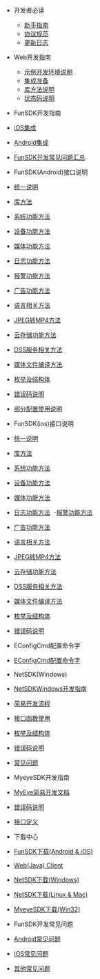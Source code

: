 - 开发者必读
  - [新手指南](DevelopersMustRead/DevelopersMustRead-Newbieguide.md)
  - [协议规范](DevelopersMustRead/DevelopersMustRead-Protocolspecifications.md)
  - [更新日志](DevelopersMustRead/DevelopersMustRead-Updatelog.md)

- Web开发指南
  - [示例开发环境说明](WebDevelopmentGuide/WebDevelopmentGuide-ExampleDevelopmentenvironmentdescription.md)
  - [集成准备](WebDevelopmentGuide/WebDevelopmentGuide-IntegrationPreparation.md)
  - [库方法说明](WebDevelopmentGuide/WebDevelopmentGuide-Librarymetheddescription.md)
  - [状态码说明](WebDevelopmentGuide/WebDevelopmentGuide-StateCodeDescription.md)

- FunSDK开发指南
 - [iOS集成](FunSDKDevelopmentGuide/FunSDKDevelopmentGuide-iOSIntegration.md)
 - [Android集成](FunSDKDevelopmentGuide/FunSDKDevelopmentGuide-AndroidIntegration.md)
 - [FunSDK开发常见问题汇总](FunSDKDevelopmentGuide/FunSDKDevelopmentGuide-FAQ.md)
 
- FunSDK(Android)接口说明
 - [统一说明](FunSDKAndroidInterfacedescription/FunSDKAndroidInterfacedescription-uniformdescription.md)
 - [库方法](FunSDKAndroidInterfacedescription/FunSDKAndroidInterfacedescription-librarymethod.md)
 - [系统功能方法](FunSDKAndroidInterfacedescription/FunSDKAndroidInterfacedescription-SystemFunctionMethod.md)
 - [设备功能方法](FunSDKAndroidInterfacedescription/FunSDKAndroidInterfacedescription-devicefunctionmethod.md)
 - [媒体功能方法](FunSDKAndroidInterfacedescription/FunSDKAndroidInterfacedescription-mediafunctionmethod.md)
 - [日志功能方法](FunSDKAndroidInterfacedescription/FunSDKAndroidInterfacedescription-LogFunctionMethod.md)
 - [报警功能方法](FunSDKAndroidInterfacedescription/FunSDKAndroidInterfacedescription-Alarminterfacedescription.md)
 - [广告功能方法](FunSDKAndroidInterfacedescription/FunSDKAndroidInterfacedescription-Advertisementfunctionmethod.md)
 - [语言相关方法](FunSDKAndroidInterfacedescription/FunSDKAndroidInterfacedescription-Languagefunctionmethod.md)
 - [JPEG转MP4方法](FunSDKAndroidInterfacedescription/FunSDKAndroidInterfacedescription-JPEGtoMp4functionmenthod.md)
 - [云存储功能方法](FunSDKAndroidInterfacedescription/FunSDKAndroidInterfacedescription-CloudStoragefunctionmethod.md)
 - [DSS服务相关方法](FunSDKAndroidInterfacedescription/FunSDKAndroidInterfacedescription-DssServerfunctionmethod.md)
 - [媒体文件编译方法](FunSDKAndroidInterfacedescription/FunSDKAndroidInterfacedescription-MediaFileEditfunctionmethod.md)
 - [枚举及结构体](FunSDKAndroidInterfacedescription/FunSDKAndroidInterfacedescription-Enumerationandstructure.md)
 - [错误码说明](FunSDKAndroidInterfacedescription/FunSDKAndroidInterfacedescription-Errorcodedescription.md)
 - [部分配置使用说明](FunSDKAndroidInterfacedescription/FunSDKAndroidInterfacedescription-PartConfigurationInstructions.md)
 
- FunSDK(ios)接口说明
 - [统一说明](InterfacedescriptionofFunSDKiOS/InterfacedescriptionofFunSDKiOS-Uniformdescription.md)
 - [库方法](InterfacedescriptionofFunSDKiOS/InterfacedescriptionofFunSDKiOS-Librarymethod.md)
 - [系统功能方法](InterfacedescriptionofFunSDKiOS/InterfacedescriptionofFunSDKiOS-Systemfunctionmethod.md)
 - [设备功能方法](InterfacedescriptionofFunSDKiOS/InterfacedescriptionofFunSDKiOS-devicefunctionmethod.md)
 - [媒体功能方法](InterfacedescriptionofFunSDKiOS/InterfacedescriptionofFunSDKiOS-Mediafunctionmethod.md)
 - [日志功能方法](InterfacedescriptionofFunSDKiOS/InterfacedescriptionofFunSDKiOS-Logfunctionmethod.md)
  -[报警功能方法](InterfacedescriptionofFunSDKiOS/InterfacedescriptionofFunSDKiOS-Alarminterfacedescription.md)
 - [广告功能方法](InterfacedescriptionofFunSDKiOS/InterfacedescriptionofFunSDKiOS-Advertisementfunctionmethod.md)
 - [语言相关方法](InterfacedescriptionofFunSDKiOS/InterfacedescriptionofFunSDKiOS-Languagefunctionmethod.md)
 - [JPEG转MP4方法](InterfacedescriptionofFunSDKiOS/InterfacedescriptionofFunSDKiOS-JPEGtoMp4functionmenthod.md)
 - [云存储功能方法](InterfacedescriptionofFunSDKiOS/InterfacedescriptionofFunSDKiOS-CloudStoragefunctionmethod.md)
 - [DSS服务相关方法](InterfacedescriptionofFunSDKiOS/InterfacedescriptionofFunSDKiOS-DssServerfunctionmethod.md)
 - [媒体文件编译方法](InterfacedescriptionofFunSDKiOS/InterfacedescriptionofFunSDKiOS-MediaFileEditfunctionmethod.md)
 - [枚举及结构体](InterfacedescriptionofFunSDKiOS/InterfacedescriptionofFunSDKiOS-EnumerationandStructure.md)
 - [错误码说明](InterfacedescriptionofFunSDKiOS/InterfacedescriptionofFunSDKiOS-Errorcodedescription.md)

- EConfigCmd配置命令字
 - [EConfigCmd配置命令字](EConfigCmdconfigurationcommandword/EConfigCmdconfigurationcommandword.md)

- NetSDK(Windows)
 - [NetSDKWindows开发指南](NetSDKWindows/NetSDKWindows-NetSDKPCdevelopment.md)
 - [简易开发流程](NetSDKWindows/NetSDKWindows-SimpleDevelopmentProcess.md)
 - [接口函数使用](NetSDKWindows/NetSDKWindows-InterfaceFunctionUsage.md)
 - [枚举及结构体](NetSDKWindows/NetSDKWindows-enumerationandstruction.md)
 - [错误码说明](NetSDKWindows/NetSDKWindows-Errorcodedescription.md)
 - [常见问题](NetSDKWindows/NetSDKWindows-Commonproblem.md)
 
- MyeyeSDK开发指南
 - [MyEye简易开发文档](MyeyeSDKdevelopmentguide/MyeyeSDKdevelopmentguide-MyEyesimpledevelopmentdocument.md)
 - [错误码说明](MyeyeSDKdevelopmentguide/MyeyeSDKdevelopmentguide-Errorcodedescription.md)
 - [接口定义](MyeyeSDKdevelopmentguide/MyeyeSDKdevelopmentguide-interfacedefinition.md)
 
- 下载中心
 - [FunSDK下载(Android & iOS)](downloadcenter/downloadcenter-FunSDKdowmload.md)
 - [Web(Java) Client](downloadcenter/downloadcenter-WebJavaClient.md)
 - [NetSDK下载(Windows)](downloadcenter/downloadcenter-NetSDKdownloadWin32.md)
 - [NetSDK下载(Linux & Mac)](downloadcenter/downloadcenter-NetSDKdownloadLinuxMAC.md)
 - [MyeyeSDK下载(Win32)](downloadcenter/downloadcenter-MyeyeSDKdownloadWin32.md)

- FunSDK开发常见问题
 - [Android常见问题](CommonproblemofFunSDKdevelopment/CommonproblemofFunSDKdevelopment-CommonproblemsAndroid.md)
 - [IOS常见问题](CommonproblemofFunSDKdevelopment/CommonproblemofFunSDKdevelopment-CommonproblemsiOS.md)
 - [其他常见问题](CommonproblemofFunSDKdevelopment/CommonproblemofFunSDKdevelopment-otherCommonproblems.md)



